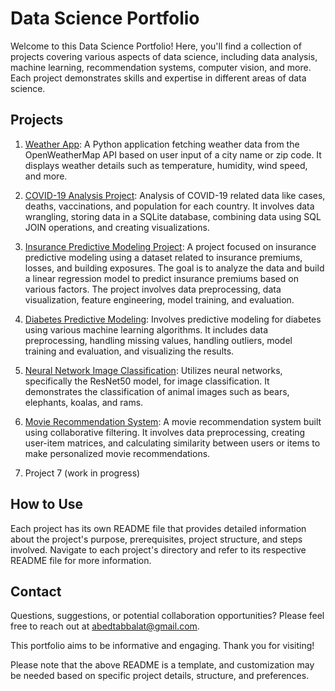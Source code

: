# Data Science Portfolio

Welcome to this Data Science Portfolio! Here, you'll find a collection of projects covering various aspects of data science, including data analysis, machine learning, recommendation systems, computer vision, and more. Each project demonstrates skills and expertise in different areas of data science.

## Projects

1. [Weather App](https://github.com/atabbalat/DSPortfolio/blob/master/1%20-%20WeatherApp/README.md): A Python application fetching weather data from the OpenWeatherMap API based on user input of a city name or zip code. It displays weather details such as temperature, humidity, wind speed, and more.

2. [COVID-19 Analysis Project](https://github.com/atabbalat/DSPortfolio/blob/master/2%20-%20Covid%20Analysis/README.md): Analysis of COVID-19 related data like cases, deaths, vaccinations, and population for each country. It involves data wrangling, storing data in a SQLite database, combining data using SQL JOIN operations, and creating visualizations.

3. [Insurance Predictive Modeling Project](https://github.com/atabbalat/DSPortfolio/blob/master/3%20-%20Insurance%20Exposure%20Predictive%20Modeling/README.md): A project focused on insurance predictive modeling using a dataset related to insurance premiums, losses, and building exposures. The goal is to analyze the data and build a linear regression model to predict insurance premiums based on various factors. The project involves data preprocessing, data visualization, feature engineering, model training, and evaluation.

4. [Diabetes Predictive Modeling](dhttps://github.com/atabbalat/DSPortfolio/blob/master/4%20-%20Diabetes%20Predictive%20Modeling/README.md): Involves predictive modeling for diabetes using various machine learning algorithms. It includes data preprocessing, handling missing values, handling outliers, model training and evaluation, and visualizing the results.

5. [Neural Network Image Classification](https://github.com/atabbalat/DSPortfolio/blob/master/5%20-%20Neural%20Network%20Image%20Classification/README.md): Utilizes neural networks, specifically the ResNet50 model, for image classification. It demonstrates the classification of animal images such as bears, elephants, koalas, and rams.

6. [Movie Recommendation System](https://github.com/atabbalat/DSPortfolio/blob/master/6%20-%20Movie%20Recommender%20App/README.md): A movie recommendation system built using collaborative filtering. It involves data preprocessing, creating user-item matrices, and calculating similarity between users or items to make personalized movie recommendations.

7. Project 7 (work in progress)

## How to Use

Each project has its own README file that provides detailed information about the project's purpose, prerequisites, project structure, and steps involved. Navigate to each project's directory and refer to its respective README file for more information.

## Contact

Questions, suggestions, or potential collaboration opportunities? Please feel free to reach out at [abedtabbalat@gmail.com](mailto:abedtabbalat@gmail.com).

This portfolio aims to be informative and engaging. Thank you for visiting!

Please note that the above README is a template, and customization may be needed based on specific project details, structure, and preferences.